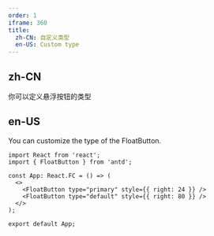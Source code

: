 ```yaml
---
order: 1
iframe: 360
title:
  zh-CN: 自定义类型
  en-US: Custom type
---
```


## zh-CN

你可以定义悬浮按钮的类型

## en-US

You can customize the type of the FloatButton.

```tsx
import React from 'react';
import { FloatButton } from 'antd';

const App: React.FC = () => (
  <>
    <FloatButton type="primary" style={{ right: 24 }} />
    <FloatButton type="default" style={{ right: 80 }} />
  </>
);

export default App;
```
